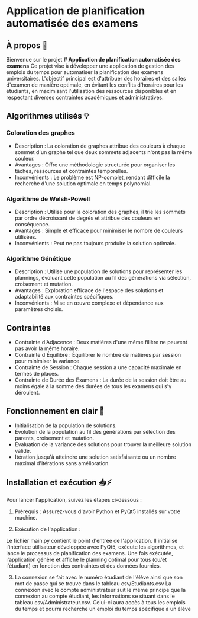 # Application de planification automatisée des examens

## À propos 👀
Bienvenue sur le projet **# Application de planification automatisée des examens**
Ce projet vise à développer une application de gestion des emplois du temps pour automatiser la planification des examens universitaires.
L'objectif principal est d'attribuer des horaires et des salles d'examen de manière optimale, en évitant les conflits d'horaires pour les étudiants, en maximisant l'utilisation des ressources disponibles et en respectant diverses contraintes académiques et administratives.

## Algorithmes utilisés 💡

### Coloration des graphes
* Description : La coloration de graphes attribue des couleurs à chaque sommet d'un graphe tel que deux sommets adjacents n'ont pas la même couleur.
* Avantages : Offre une méthodologie structurée pour organiser les tâches, ressources et contraintes temporelles.
* Inconvénients : Le problème est NP-complet, rendant difficile la recherche d'une solution optimale en temps polynomial.
### Algorithme de Welsh-Powell
* Description : Utilisé pour la coloration des graphes, il trie les sommets par ordre décroissant de degrés et attribue des couleurs en conséquence.
* Avantages : Simple et efficace pour minimiser le nombre de couleurs utilisées.
* Inconvénients : Peut ne pas toujours produire la solution optimale.
### Algorithme Génétique
* Description : Utilise une population de solutions pour représenter les plannings, évoluant cette population au fil des générations via sélection, croisement et mutation.
* Avantages : Exploration efficace de l'espace des solutions et adaptabilité aux contraintes spécifiques.
* Inconvénients : Mise en œuvre complexe et dépendance aux paramètres choisis.

## Contraintes
* Contrainte d'Adjacence : Deux matières d'une même filière ne peuvent pas avoir la même horaire.
* Contrainte d'Équilibre : Équilibrer le nombre de matières par session pour minimiser la variance.
* Contrainte de Session : Chaque session a une capacité maximale en termes de places.
* Contrainte de Durée des Examens : La durée de la session doit être au moins égale à la somme des durées de tous les examens qui s'y déroulent.

## Fonctionnement en clair 🤔
- Initialisation de la population de solutions.
- Évolution de la population au fil des générations par sélection des parents, croisement et mutation.
- Évaluation de la variance des solutions pour trouver la meilleure solution valide.
- Itération jusqu'à atteindre une solution satisfaisante ou un nombre maximal d'itérations sans amélioration.

## Installation et exécution 📥⚡
Pour lancer l'application, suivez les étapes ci-dessous :

1. Prérequis : Assurez-vous d'avoir Python et PyQt5 installés sur votre machine.

2. Exécution de l'application :

Le fichier main.py contient le point d'entrée de l'application. Il initialise l'interface utilisateur développée avec PyQt5, exécute les algorithmes, et lance le processus de planification des examens. Une fois exécutée, l'application génère et affiche le planning optimal pour tous (ou/et l'étudiant) en fonction des contraintes et des données fournies.

3. La connexion se fait avec le numéro étudiant de l'élève ainsi que son mot de passe qui se trouve dans le tableau csv/Etudiants.csv
   La connexion avec le compte administrateur suit le même principe que la connexion au compte étudiant, les informations se situant dans le tableau csv/Administrateur.csv.
   Celui-ci aura accès à tous les emplois du temps et pourra recherche un emploi du temps spécifique à un élève
